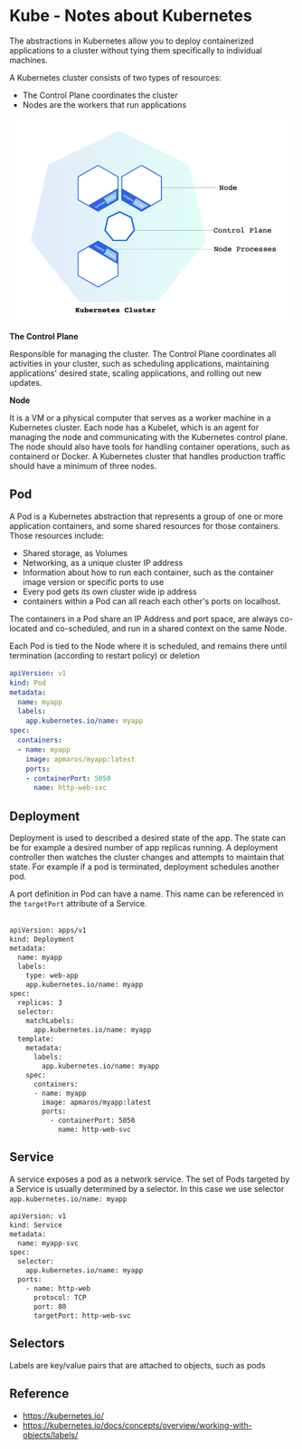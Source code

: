 # Kube - Notes about Kubernetes

The abstractions in Kubernetes allow you to deploy containerized applications to a cluster without tying them specifically to individual machines.

A Kubernetes cluster consists of two types of resources:
- The Control Plane coordinates the cluster
- Nodes are the workers that run applications

![kubernete cluster](assets/kube-cluster.png)

**The Control Plane**

Responsible for managing the cluster. The Control Plane coordinates all activities in your cluster, such as scheduling applications, maintaining applications' desired state, scaling applications, and rolling out new updates.

**Node**

It is a VM or a physical computer that serves as a worker machine in a Kubernetes cluster.
Each node has a Kubelet, which is an agent for managing the node and communicating with the Kubernetes control plane. The node should also have tools for handling container operations, such as containerd or Docker. A Kubernetes cluster that handles production traffic should have a minimum of three nodes.

## Pod

A Pod is a Kubernetes abstraction that represents a group of one or more application containers, and some shared resources for those containers. Those resources include:
- Shared storage, as Volumes
- Networking, as a unique cluster IP address
- Information about how to run each container, such as the container image version or specific ports to use
- Every pod gets its own cluster wide ip address
- containers within a Pod can all reach each other's ports on localhost.

The containers in a Pod share an IP Address and port space, are always co-located and co-scheduled, and run in a shared context on the same Node.

Each Pod is tied to the Node where it is scheduled, and remains there until termination (according to restart policy) or deletion

```yaml
apiVersion: v1
kind: Pod
metadata:
  name: myapp
  labels:
    app.kubernetes.io/name: myapp
spec:
  containers:
  - name: myapp
    image: apmaros/myapp:latest
    ports:
    - containerPort: 5050
      name: http-web-svc
```

## Deployment

Deployment is used to described a desired state of the app. The state can be for example a desired number of app replicas running. A deployment controller then watches the cluster changes and attempts to maintain that state. For example if a pod is terminated, deployment schedules another pod.

A port definition in Pod can have a name. This name can be referenced in the `targetPort` attribute of a Service.

```

apiVersion: apps/v1
kind: Deployment
metadata:
  name: myapp
  labels:
    type: web-app
    app.kubernetes.io/name: myapp
spec:
  replicas: 3
  selector:
    matchLabels:
      app.kubernetes.io/name: myapp
  template:
    metadata:
      labels:
        app.kubernetes.io/name: myapp
    spec:
      containers:
      - name: myapp
        image: apmaros/myapp:latest
        ports:
          - containerPort: 5050
            name: http-web-svc
```

## Service

A service exposes a pod as a network service. The set of Pods targeted by a Service is usually determined by a selector. In this case we use selector `app.kubernetes.io/name: myapp`

```
apiVersion: v1
kind: Service
metadata:
  name: myapp-svc
spec:
  selector:
    app.kubernetes.io/name: myapp
  ports:
    - name: http-web
      protocol: TCP
      port: 80
      targetPort: http-web-svc
```

## Selectors
Labels are key/value pairs that are attached to objects, such as pods

## Reference
- https://kubernetes.io/
- https://kubernetes.io/docs/concepts/overview/working-with-objects/labels/
